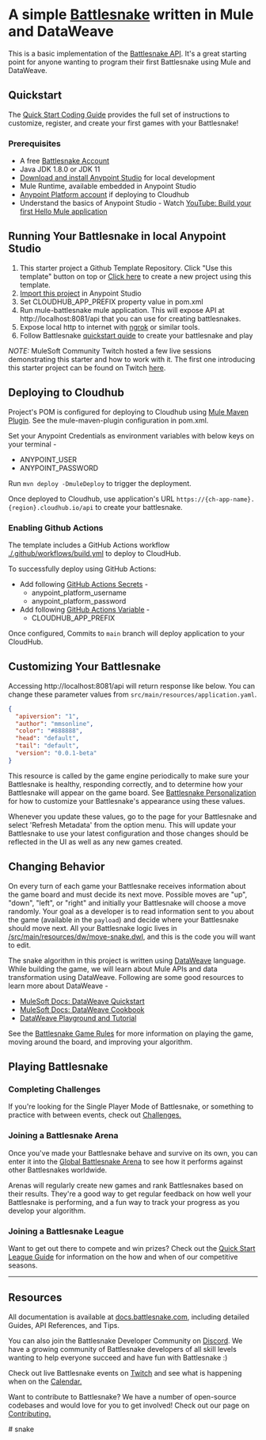 # A simple [Battlesnake](http://play.battlesnake.com) written in Mule and DataWeave

This is a basic implementation of the [Battlesnake API](https://docs.battlesnake.com/snake-api). It's a great starting point for anyone wanting to program their first Battlesnake using Mule and DataWeave.

## Quickstart

The [Quick Start Coding Guide](https://docs.battlesnake.com/guides/getting-started) provides the full set of instructions to customize, register, and create your first games with your Battlesnake! 


### Prerequisites

* A free [Battlesnake Account](https://play.battlesnake.com/?utm_source=github&utm_medium=readme&utm_campaign=mule_battlesnake&utm_content=homepage)
* Java JDK 1.8.0 or JDK 11
* [Download and install Anypoint Studio](https://docs.mulesoft.com/studio/7.14/to-download-and-install-studio) for local development
* Mule Runtime, available embedded in Anypoint Studio
* [Anypoint Platform account](https://anypoint.mulesoft.com/) if deploying to Cloudhub
* Understand the basics of Anypoint Studio - Watch [YouTube: Build your first Hello Mule application](https://www.youtube.com/watch?v=KkmLvZ20rf8)


## Running Your Battlesnake in local Anypoint Studio

1. This starter project a Github Template Repository. Click "Use this template" button on top or [Click here](https://github.com/manikmagar/mule-battlesnake-starter/generate) to create a new project using this template.
2. [Import this project](https://docs.mulesoft.com/studio/7.11/import-export-packages#import-a-mule-application-project-from-file-system) in Anypoint Studio
3. Set CLOUDHUB_APP_PREFIX property value in pom.xml  
3. Run mule-battlesnake mule application. This will expose API at http://localhost:8081/api that you can use for creating battlesnakes.
4. Expose local http to internet with [ngrok](https://ngrok.com/) or similar tools.
5. Follow Battlesnake [quickstart quide](https://docs.battlesnake.com/guides/getting-started#step-4-create-your-battlesnake) to create your battlesnake and play


*NOTE:* MuleSoft Community Twitch hosted a few live sessions demonstrating this starter and how to work with it. The first one introducing this starter project can be found on Twitch [here](https://www.twitch.tv/videos/1510344100).

## Deploying to Cloudhub

Project's POM is configured for deploying to Cloudhub using [Mule Maven Plugin](https://docs.mulesoft.com/mule-runtime/4.4/deploy-to-cloudhub#configure-the-cloudhub-deployment-strategy). See the mule-maven-plugin configuration in pom.xml.

Set your Anypoint Credentials as environment variables with below keys on your terminal - 
- ANYPOINT_USER
- ANYPOINT_PASSWORD

Run `mvn deploy -DmuleDeploy` to trigger the deployment.

Once deployed to Cloudhub, use application's URL `https://{ch-app-name}.{region}.cloudhub.io/api` to create your battlesnake.

### Enabling Github Actions
The template includes a GitHub Actions workflow [./.github/workflows/build.yml](./.github/workflows/build.yml) to deploy to CloudHub. 

To successfully deploy using GitHub Actions:

- Add following [GitHub Actions Secrets](https://docs.github.com/en/actions/security-guides/encrypted-secrets#creating-encrypted-secrets-for-a-repository) - 
  - anypoint_platform_username
  - anypoint_platform_password
- Add following [GitHub Actions Variable](https://docs.github.com/en/actions/learn-github-actions/variables#creating-configuration-variables-for-a-repository) -
  - CLOUDHUB_APP_PREFIX

Once configured, Commits to `main` branch will deploy application to your CloudHub.
 
## Customizing Your Battlesnake

Accessing http://localhost:8081/api will return response like below. You can change these parameter values from `src/main/resources/application.yaml`. 

```json
{
  "apiversion": "1",
  "author": "mmsonline",
  "color": "#888888",
  "head": "default",
  "tail": "default",
  "version": "0.0.1-beta"
}
```
This resource is called by the game engine periodically to make sure your Battlesnake is healthy, responding correctly, and to determine how your Battlesnake will appear on the game board. See [Battlesnake Personalization](https://docs.battlesnake.com/references/personalization) for how to customize your Battlesnake's appearance using these values.

Whenever you update these values, go to the page for your Battlesnake and select 'Refresh Metadata' from the option menu. This will update your Battlesnake to use your latest configuration and those changes should be reflected in the UI as well as any new games created.

## Changing Behavior

On every turn of each game your Battlesnake receives information about the game board and must decide its next move. Possible moves are "up", "down", "left", or "right" and initially your Battlesnake will choose a move randomly. Your goal as a developer is to read information sent to you about the game (available in the `payload`) and decide where your Battlesnake should move next. All your Battlesnake logic lives in [/src/main/resources/dw/move-snake.dwl](./src/main/resources/dw/move-snake.dwl), and this is the code you will want to edit.

The snake algorithm in this project is written using [DataWeave](https://docs.mulesoft.com/dataweave/2.4/dataweave-quickstart) language. While building the game, we will learn about Mule APIs and data transformation using DataWeave. Following are some good resources to learn more about DataWeave -

- [MuleSoft Docs: DataWeave Quickstart](https://docs.mulesoft.com/dataweave/2.4/dataweave-quickstart)
- [MuleSoft Docs: DataWeave Cookbook](https://docs.mulesoft.com/dataweave/2.4/dataweave-cookbook)
- [DataWeave Playground and Tutorial](https://dataweave.mulesoft.com/learn/tutorial)

See the [Battlesnake Game Rules](https://docs.battlesnake.com/references/rules) for more information on playing the game, moving around the board, and improving your algorithm.

## Playing Battlesnake

### Completing Challenges

If you're looking for the Single Player Mode of Battlesnake, or something to practice with between events, check out [Challenges.](https://docs.battlesnake.com/guides/quick-start-challenges-guide)

### Joining a Battlesnake Arena

Once you've made your Battlesnake behave and survive on its own, you can enter it into the [Global Battlesnake Arena](https://play.battlesnake.com/arena/global) to see how it performs against other Battlesnakes worldwide.

Arenas will regularly create new games and rank Battlesnakes based on their results. They're a good way to get regular feedback on how well your Battlesnake is performing, and a fun way to track your progress as you develop your algorithm.

### Joining a Battlesnake League

Want to get out there to compete and win prizes? Check out the [Quick Start League Guide](https://docs.battlesnake.com/guides/quick-start-league-guide) for information on the how and when of our competitive seasons.

---

## Resources

All documentation is available at [docs.battlesnake.com](https://docs.battlesnake.com), including detailed Guides, API References, and Tips.

You can also join the Battlesnake Developer Community on [Discord](https://play.battlesnake.com/discord?utm_source=github&utm_medium=readme&utm_campaign=python_starter&utm_content=discord). We have a growing community of Battlesnake developers of all skill levels wanting to help everyone succeed and have fun with Battlesnake :)

Check out live Battlesnake events on [Twitch](https://www.twitch.tv/battlesnakeofficial) and see what is happening when on the [Calendar.](https://play.battlesnake.com/calendar?utm_source=github&utm_medium=readme&utm_campaign=python_starter&utm_content=calendar)

Want to contribute to Battlesnake? We have a number of open-source codebases and would love for you to get involved! Check out our page on [Contributing.](https://docs.battlesnake.com/guides/contributing)


#   s n a k e  
 